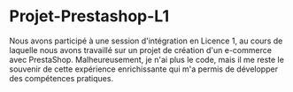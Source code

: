 # Projet-Prestashop-L1
Nous avons participé à une session d'intégration en Licence 1, au cours de laquelle nous avons travaillé sur un projet de création d'un e-commerce avec PrestaShop. Malheureusement, je n'ai plus le code, mais il me reste le souvenir de cette expérience enrichissante qui m'a permis de développer des compétences pratiques.
